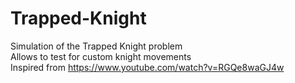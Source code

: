 # Trapped-Knight
Simulation of the Trapped Knight problem \
Allows to test for custom knight movements \
Inspired from https://www.youtube.com/watch?v=RGQe8waGJ4w 
